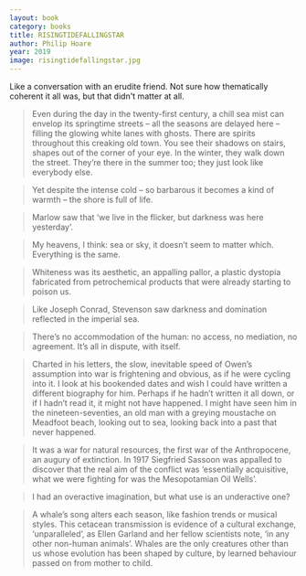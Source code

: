 ```yaml
---
layout: book
category: books
title: RISINGTIDEFALLINGSTAR
author: Philip Hoare
year: 2019
image: risingtidefallingstar.jpg
---
```

Like a conversation with an erudite friend.  Not sure how thematically coherent it all was, but that didn't matter at all.

> Even during the day in the twenty-first century, a chill sea mist can envelop its springtime streets – all the seasons are delayed here – filling the glowing white lanes with ghosts. There are spirits throughout this creaking old town. You see their shadows on stairs, shapes out of the corner of your eye. In the winter, they walk down the street. They’re there in the summer too; they just look like everybody else.

> Yet despite the intense cold – so barbarous it becomes a kind of warmth – the shore is full of life.

> Marlow saw that ‘we live in the flicker, but darkness was here yesterday’.

> My heavens, I think: sea or sky, it doesn’t seem to matter which. Everything is the same.

> Whiteness was its aesthetic, an appalling pallor, a plastic dystopia fabricated from petrochemical products that were already starting to poison us.

> Like Joseph Conrad, Stevenson saw darkness and domination reflected in the imperial sea.

> There’s no accommodation of the human: no access, no mediation, no agreement. It’s all in dispute, with itself.

> Charted in his letters, the slow, inevitable speed of Owen’s assumption into war is frightening and obvious, as if he were cycling into it. I look at his bookended dates and wish I could have written a different biography for him. Perhaps if he hadn’t written it all down, or if I hadn’t read it, it might not have happened. I might have seen him in the nineteen-seventies, an old man with a greying moustache on Meadfoot beach, looking out to sea, looking back into a past that never happened.

> It was a war for natural resources, the first war of the Anthropocene, an augury of extinction. In 1917 Siegfried Sassoon was appalled to discover that the real aim of the conflict was ‘essentially acquisitive, what we were fighting for was the Mesopotamian Oil Wells’.

> I had an overactive imagination, but what use is an underactive one?

> A whale’s song alters each season, like fashion trends or musical styles. This cetacean transmission is evidence of a cultural exchange, ‘unparalleled’, as Ellen Garland and her fellow scientists note, ‘in any other non-human animals’. Whales are the only creatures other than us whose evolution has been shaped by culture, by learned behaviour passed on from mother to child.
